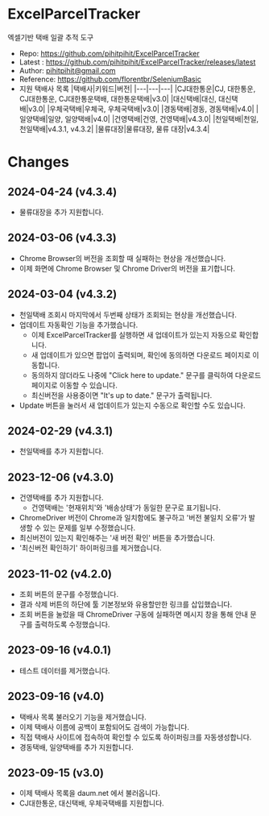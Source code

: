 # ExcelParcelTracker
엑셀기반 택배 일괄 추적 도구
- Repo: https://github.com/pihitpihit/ExcelParcelTracker
- Latest : https://github.com/pihitpihit/ExcelParcelTracker/releases/latest
- Author: pihitpihit@gmail.com
- Reference: https://github.com/florentbr/SeleniumBasic
- 지원 택배사 목록
  |택배사|키워드|버전|
  |---|---|---|
  |CJ대한통운|CJ, 대한통운, CJ대한통운, CJ대한통운택배, 대한통운택배|v3.0|
  |대신택배|대신, 대신택배|v3.0|
  |우체국택배|우체국, 우체국택배|v3.0|
  |경동택배|경동, 경동택배|v4.0|
  |일양택배|일양, 일양택배|v4.0|
  |건영택배|건영, 건영택배|v4.3.0|
  |천일택배|천일, 천일택배|v4.3.1, v4.3.2|
  |물류대장|물류대장, 물류 대장|v4.3.4|

# Changes

## 2024-04-24 (v4.3.4)
- 물류대장을 추가 지원합니다.

## 2024-03-06 (v4.3.3)
- Chrome Browser의 버전을 조회할 때 실패하는 현상을 개선했습니다.
- 이제 화면에 Chrome Browser 및 Chrome Driver의 버전을 표기합니다.

## 2024-03-04 (v4.3.2)
- 천일택배 조회시 마지막에서 두번째 상태가 조회되는 현상을 개선했습니다.
- 업데이트 자동확인 기능을 추가했습니다.
  - 이제 ExcelParcelTracker를 실행하면 새 업데이트가 있는지 자동으로 확인합니다.
  - 새 업데이트가 있으면 팝업이 출력되며, 확인에 동의하면 다운로드 페이지로 이동합니다.
  - 동의하지 않더라도 나중에 "Click here to update." 문구를 클릭하여 다운로드 페이지로 이동할 수 있습니다.
  - 최신버전을 사용중이면 "It's up to date." 문구가 출력됩니다.
- Update 버튼을 눌러서 새 업데이트가 있는지 수동으로 확인할 수도 있습니다.

## 2024-02-29 (v4.3.1)
- 천일택배를 추가 지원합니다.

## 2023-12-06 (v4.3.0)
- 건영택배를 추가 지원합니다.
  - 건영택배는 '현재위치'와 '배송상태'가 동일한 문구로 표기됩니다.
- ChromeDriver 버전이 Chrome과 일치함에도 불구하고 '버전 불일치 오류'가 발생할 수 있는 문제를 일부 수정했습니다.
- 최신버전이 있는지 확인해주는 '새 버전 확인' 버튼을 추가했습니다.
- '최신버전 확인하기' 하이퍼링크를 제거했습니다.

## 2023-11-02 (v4.2.0)
- 조회 버튼의 문구를 수정했습니다.
- 결과 삭제 버튼의 하단에 툴 기본정보와 유용할만한 링크를 삽입했습니다.
- 조회 버튼을 눌렀을 때 ChromeDriver 구동에 실패하면 메시지 창을 통해 안내 문구를 출력하도록 수정했습니다.

## 2023-09-16 (v4.0.1)
- 테스트 데이터를 제거했습니다.

## 2023-09-16 (v4.0)
- 택배사 목록 불러오기 기능을 제거했습니다.
- 이제 택배사 이름에 공백이 포함되어도 검색이 가능합니다.
- 직접 택배사 사이트에 접속하여 확인할 수 있도록 하이퍼링크를 자동생성합니다.
- 경동택배, 일양택배를 추가 지원합니다.

## 2023-09-15 (v3.0)
- 이제 택배사 목록을 daum.net 에서 불러옵니다.
- CJ대한통운, 대신택배, 우체국택배를 지원합니다.

